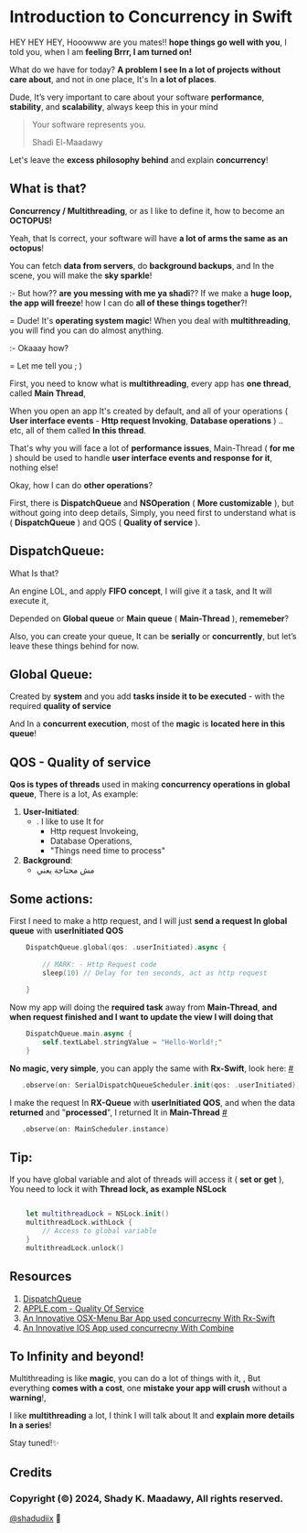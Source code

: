 # Introduction to Concurrency in Swift

HEY HEY HEY, Hooowww are you mates!! **hope things go well with you**, I told you, when I am **feeling Brrr, I am turned on!**

What do we have for today? **A problem I see In a lot of projects without care about**, and not in one place, It's In **a lot of places**.

Dude, It’s very important to care about your software **performance**, **stability**, and **scalability**, always keep this in your mind 

> Your software represents you.
> 
> Shadi El-Maadawy

Let's leave the **excess philosophy behind** and explain **concurrency**!

## What is that?

**Concurrency / Multithreading**, or as I like to define it, how to become an **OCTOPUS!**

Yeah, that Is correct, your software will have **a lot of arms the same as an octopus**! 

You can fetch **data from servers**, do **background backups**, and In the scene, you will make the **sky sparkle**!

:- But how?? **are you messing with me ya shadi**?? If we make a **huge loop, the app will freeze**! how I can do **all of these things together**?!

= Dude! It's **operating system magic**!
When you deal with **multithreading**, you will find you can do almost anything.

:- Okaaay how? 

= Let me tell you ; )

First, you need to know what is **multithreading**, every app has **one thread**, called **Main Thread**, 

When you open an app It's created by default, and all of your operations ( **User interface events** - **Http request Invoking**, **Database operations** ) .. etc, all of them called **In this thread**.

That's why you will face a lot of **performance issues**, Main-Thread ( **for me** ) should be used to handle **user interface events and response for it**, nothing else!

Okay, how I can do **other operations**?

First, there is **DispatchQueue** and **NSOperation** (  **More customizable** ), but without going into deep details, Simply, you need first to understand what is ( **DispatchQueue** ) and QOS ( **Quality of service** ). 

## DispatchQueue: 

What Is that? 

An engine LOL, and apply **FIFO concept**, I will give it a task, and It will execute it, 

Depended on **Global queue** or **Main queue** ( **Main-Thread** ), **rememeber**? 

Also, you can create your queue, It can be **serially** or **concurrently**, but let’s leave these things behind for now.

## Global Queue:

Created by **system** and you add **tasks inside it to be executed** - with the required **quality of service** 

And In a **concurrent execution**, most of the **magic** is **located here in this queue**!

## QOS - Quality of service

**Qos is types of threads** used in making **concurrency operations in global queue**, There is a lot, As example:

 1. **User-Initiated**:  
     - . I like to use It for 
         - Http request Invokeing, 
         - Database Operations, 
         -  "Things need time to process" 
 2. **Background**: 
     - مش محتاجة يعني

## Some actions:

First I need to make a http request, and I will just **send a request In global queue**  with **userInitiated QOS**
```swift
    DispatchQueue.global(qos: .userInitiated).async {
    
        // MARK: - Http Request code
        sleep(10) // Delay for ten seconds, act as http request
        
    }
```

Now my app will doing the **required task** away from **Main-Thread**, **and when request finished and I want to update the view I will doing that**

```swift
    DispatchQueue.main.async {
        self.textLabel.stringValue = "Hello-World!;"
    }
```

**No magic, very simple**, you can apply the same with **Rx-Swift**, look here: [#](https://github.com/shadyelmaadawy/Bosta-OSX-Menu-Bar-Agent/blob/master/BostaAgent/Core/Network%20Layer/Core/Custom/URLSessionHttpEngine.swift#L65)

 ```swift
    .observe(on: SerialDispatchQueueScheduler.init(qos: .userInitiated))
```


I make the request In **RX-Queue** with **userInitiated QOS**, and when the data **returned** and "**processed**", I returned It in **Main-Thread** [#](https://github.com/shadyelmaadawy/Bosta-OSX-Menu-Bar-Agent/blob/master/BostaAgent/Core/Network%20Layer/Core/Root/NetworkEngine.swift#L57)
 ```swift
    .observe(on: MainScheduler.instance)
```

## Tip:

If you have global variable and alot of threads will access it ( **set or get** ), You need to lock it with  **Thread lock, as example NSLock**
```swift

    let multithreadLock = NSLock.init()
    multithreadLock.withLock {
        // Access to global variable
    }
    multithreadLock.unlock()    
```
## Resources

1. [DispatchQueue](https://developer.apple.com/documentation/dispatch/dispatchqueue)
2. [APPLE.com - Quality Of
    Service](https://developer.apple.com/documentation/dispatch/dispatchqos)
 2. [An Innovative OSX-Menu Bar
    App used concurrecny With Rx-Swift](https://github.com/shadyelmaadawy/Bosta-OSX-Menu-Bar-Agent/tree/master)
 2. [An Innovative IOS
    App used concurrecny With Combine](https://github.com/shadyelmaadawy/Utopia-Crypto-Payments-Gateway/tree/master)

## To Infinity and beyond!
Multithreading is like **magic**, you can do a lot of things with it, , But everything **comes with a cost**, one **mistake your app will crush** without a **warning**!, 

I like **multithreading** a lot, I think I will talk about It and **explain more details In a series**!

Stay tuned!✨

## Credits

### Copyright (©) 2024, Shady K. Maadawy, All rights reserved. 
 [@shadudiix](https://github.com/shadyelmaadawy) 💫
